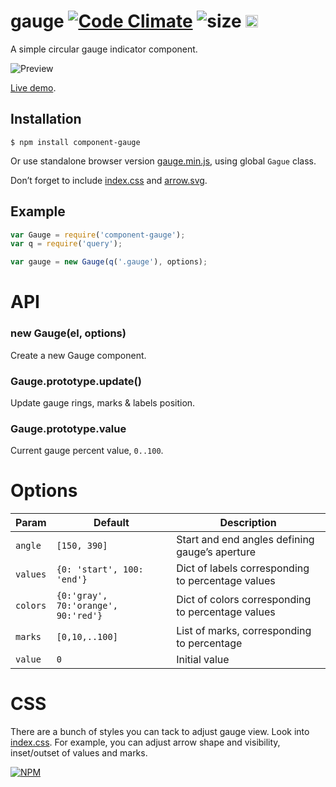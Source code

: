 # gauge [![Code Climate](https://codeclimate.com/github/dfcreative/gauge/badges/gpa.svg)](https://codeclimate.com/github/dfcreative/gauge) ![size](https://img.shields.io/badge/size-2.4kb-brightgreen.svg) <a href="UNLICENSE"><img src="http://upload.wikimedia.org/wikipedia/commons/6/62/PD-icon.svg" width="20"/></a>

A simple circular gauge indicator component.

![Preview](https://cdn.rawgit.com/dfcreative/gauge/master/preview.png)

[Live demo](https://cdn.rawgit.com/dfcreative/gauge/d9bcf65f3bf0a4e6e52fb8add5bc6f5dc3bba1c5/test/index.html).


## Installation

`$ npm install component-gauge`

Or use standalone browser version [gauge.min.js](gauge.min.js), using global `Gague` class.

Don’t forget to include [index.css](gauge.min.js) and [arrow.svg](arrow.svg).


## Example

```js
var Gauge = require('component-gauge');
var q = require('query');

var gauge = new Gauge(q('.gauge'), options);
```


# API

### new Gauge(el, options)

Create a new Gauge component.

### Gauge.prototype.update()

Update gauge rings, marks & labels position.

### Gauge.prototype.value

Current gauge percent value, `0..100`.


# Options

| Param | Default | Description |
|---|---|---|
| `angle` | `[150, 390]` | Start and end angles defining gauge’s aperture |
| `values` | `{0: 'start', 100: 'end'}` | Dict of labels corresponding to percentage values |
| `colors` | `{0:'gray', 70:'orange', 90:'red'}` | Dict of colors corresponding to percentage values |
| `marks` | `[0,10,..100]` | List of marks, corresponding to percentage |
| `value` | `0` | Initial value |


# CSS

There are a bunch of styles you can tack to adjust gauge view. Look into [index.css](index.css).
For example, you can adjust arrow shape and visibility, inset/outset of values and marks.


[![NPM](https://nodei.co/npm/component-gauge.png?downloads=true&downloadRank=true&stars=true)](https://nodei.co/npm/component-gauge/)
